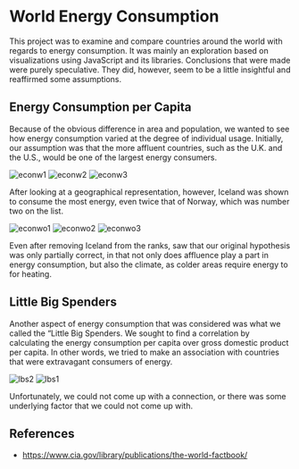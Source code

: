 # World Energy Consumption

This project was to examine and compare countries around the world with regards to energy consumption. It was mainly an exploration based on visualizations using JavaScript and its libraries. Conclusions that were made were purely speculative. They did, however, seem to be a little insightful and reaffirmed some assumptions.

## Energy Consumption per Capita
Because of the obvious difference in area and population, we wanted to see how energy consumption varied at the degree of individual usage. Initially, our assumption was that the more affluent countries, such as the U.K. and the U.S., would be one of the largest energy consumers. 

![econw1]()
![econw2]()
![econw3]()

After looking at a geographical representation, however, Iceland was shown to consume the most energy, even twice that of Norway, which was number two on the list.

![econwo1]()
![econwo2]()
![econwo3]()

Even after removing Iceland from the ranks, saw that our original hypothesis was only partially correct, in that not only does affluence play a part in energy consumption, but also the climate, as colder areas require energy to for heating.

## Little Big Spenders

Another aspect of energy consumption that was considered was what we called the “Little Big Spenders. We sought to find a correlation by calculating the energy consumption per capita over gross domestic product per capita. In other words, we tried to make an association with countries that were extravagant consumers of energy. 

![lbs2]()
![lbs1]()

Unfortunately, we could not come up with a connection, or there was some underlying factor that we could not come up with.


## References
* https://www.cia.gov/library/publications/the-world-factbook/

